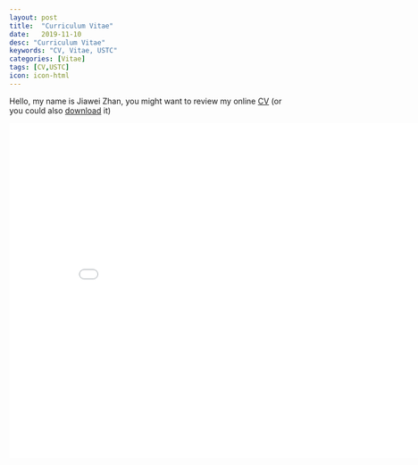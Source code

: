```yaml
---
layout: post
title:  "Curriculum Vitae"
date:   2019-11-10
desc: "Curriculum Vitae"
keywords: "CV, Vitae, USTC"
categories: [Vitae]
tags: [CV,USTC]
icon: icon-html
---
```


Hello, my name is Jiawei Zhan, you might want to review my online [CV](https://github.com/JiaweiZhan/Curriculum_Vitae/blob/master/JiaweiZhan_CV.pdf) (or you could also [download](https://github.com/JiaweiZhan/Curriculum_Vitae/raw/master/JiaweiZhan_CV.pdf) it)

<center><embed src="/CV/JiaweiZhan_Curriculum_Vitae.pdf" width="850" height="600"></center>
